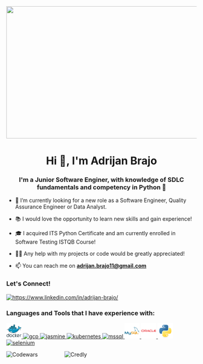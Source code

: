 <img src="https://images.unsplash.com/photo-1491466424936-e304919aada7?ixlib=rb-4.0.3&ixid=M3wxMjA3fDB8MHxleHBsb3JlLWZlZWR8M3x8fGVufDB8fHx8fA%3D%3D&w=1000&q=80" width="1010" height="350">
<h1 align="center">Hi 👋, I'm Adrijan Brajo</h1>
<h3 align="center">I'm a Junior Software Enginer, with knowledge of SDLC fundamentals and competency in Python 🐍</h3>

- 💼 I’m currently looking for a new role as a Software Engineer, Quality Assurance Engineer or Data Analyst.

- 📚 I would love the opportunity to learn new skills and gain experience!

- 🎓 I acquired ITS Python Certificate and am currently enrolled in Software Testing ISTQB Course!

- 👨‍💻 Any help with my projects or code would be greatly appreciated!

- 📫 You can reach me on **adrijan.brajo11@gmail.com**

<h3 align="left">Let's Connect!</h3>
<p align="left">
<a href="https://linkedin.com/in/linkedin.com/in/adrijan-brajo" target="blank"><img align="center" src="https://raw.githubusercontent.com/rahuldkjain/github-profile-readme-generator/master/src/images/icons/Social/linked-in-alt.svg" alt="https://www.linkedin.com/in/adrijan-brajo/" height="30" width="40" /></a>
</p>

<h3 align="left">Languages and Tools that I have experience with:</h3>
<p align="left"> <a href="https://www.docker.com/" target="_blank" rel="noreferrer"> <img src="https://raw.githubusercontent.com/devicons/devicon/master/icons/docker/docker-original-wordmark.svg" alt="docker" width="40" height="40"/> </a> <a href="https://cloud.google.com" target="_blank" rel="noreferrer"> <img src="https://www.vectorlogo.zone/logos/google_cloud/google_cloud-icon.svg" alt="gcp" width="40" height="40"/> </a> <a href="https://jasmine.github.io/" target="_blank" rel="noreferrer"> <img src="https://www.vectorlogo.zone/logos/jasmine/jasmine-icon.svg" alt="jasmine" width="40" height="40"/> </a> <a href="https://kubernetes.io" target="_blank" rel="noreferrer"> <img src="https://www.vectorlogo.zone/logos/kubernetes/kubernetes-icon.svg" alt="kubernetes" width="40" height="40"/> </a> <a href="https://www.microsoft.com/en-us/sql-server" target="_blank" rel="noreferrer"> <img src="https://www.svgrepo.com/show/303229/microsoft-sql-server-logo.svg" alt="mssql" width="40" height="40"/> </a> <a href="https://www.mysql.com/" target="_blank" rel="noreferrer"> <img src="https://raw.githubusercontent.com/devicons/devicon/master/icons/mysql/mysql-original-wordmark.svg" alt="mysql" width="40" height="40"/> </a> <a href="https://www.oracle.com/" target="_blank" rel="noreferrer"> <img src="https://raw.githubusercontent.com/devicons/devicon/master/icons/oracle/oracle-original.svg" alt="oracle" width="40" height="40"/> </a> <a href="https://www.python.org" target="_blank" rel="noreferrer"> <img src="https://raw.githubusercontent.com/devicons/devicon/master/icons/python/python-original.svg" alt="python" width="40" height="40"/> </a> <a href="https://www.selenium.dev" target="_blank" rel="noreferrer"> <img src="https://raw.githubusercontent.com/detain/svg-logos/780f25886640cef088af994181646db2f6b1a3f8/svg/selenium-logo.svg" alt="selenium" width="40" height="40"/> </a> </p>

![Codewars](https://github.r2v.ch/codewars?user=AdrijanBrajo&stroke=red) &nbsp;&nbsp;&nbsp;&nbsp;&nbsp;&nbsp;&nbsp;&nbsp;&nbsp;&nbsp;&nbsp;&nbsp;&nbsp;&nbsp;&nbsp;&nbsp; ![Credly](https://images.credly.com/size/340x200/images/3c4602d8-832e-4a24-b42d-00359ce746f7/ITS-Badges_Python_1200px.png)
